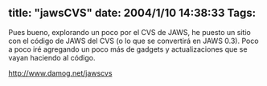 title: "jawsCVS"
date: 2004/1/10 14:38:33
Tags: 
---
<p>Pues bueno, explorando un poco por el CVS de JAWS, he puesto un sitio con el código de JAWS del CVS (o lo que se convertirá en JAWS 0.3). Poco a poco iré agregando un poco más de gadgets y actualizaciones que se vayan haciendo al código.</p>

<p><a href="http://web.archive.org/web/20040128181544/http://www.damog.net/jawscvs"><a href="http://www.damog.net/jawscvs">http://www.damog.net/jawscvs</a></a></p>
